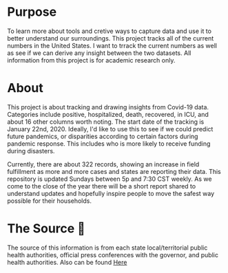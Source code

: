 # Purpose
To learn more about tools and cretive ways to capture data and use it to better understand our surroundings. This project tracks all of the current numbers in the United States. I want to trrack the current numbers as well as see if we can derive any insight between the two datasets. All information from this project is for academic research only. 

# About
This project is about tracking and drawing insights from Covid-19 data. Categories include positive, hospitalized, death, recovered, in ICU, and about 16 other columns worth noting. The start date of the tracking is January 22nd, 2020. Ideally, I'd like to use this to see if we could predict future pandemics, or disparities according to certain factors during pandemic response. This includes who is more likely to receive funding during disasters. 

Currently, there are about 322 records, showing an increase in field fulfillment as more and more cases and states are reporting their data. This repository is updated Sundays between 5p and 7:30 CST weekly. As we come to the close of the year there will be a short report shared to understand updates and hopefully inspire people to move the safest way possible for their households. 


# The Source 🔌
The source of this information is from each state local/territorial public health authorities, official press conferences with the governor, and public health authorities. Also can be found <a href="https://covidtracking.com/about-data/sources">Here</a>
